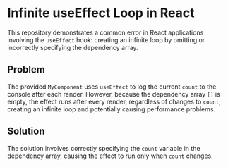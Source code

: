 # Infinite useEffect Loop in React

This repository demonstrates a common error in React applications involving the `useEffect` hook: creating an infinite loop by omitting or incorrectly specifying the dependency array.

## Problem

The provided `MyComponent` uses `useEffect` to log the current `count` to the console after each render. However, because the dependency array `[]` is empty, the effect runs after every render, regardless of changes to `count`, creating an infinite loop and potentially causing performance problems.

## Solution

The solution involves correctly specifying the `count` variable in the dependency array, causing the effect to run only when `count` changes. 